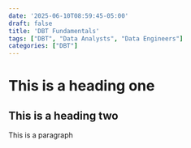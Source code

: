 ```yaml
---
date: '2025-06-10T08:59:45-05:00'
draft: false
title: 'DBT Fundamentals'
tags: ["DBT", "Data Analysts", "Data Engineers"]
categories: ["DBT"]
---
```


# This is a heading one
## This is a heading two

This is a paragraph
